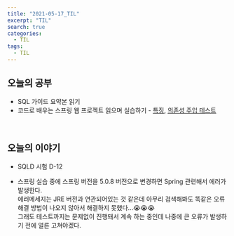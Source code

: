 ```yaml
---
title: "2021-05-17_TIL"
excerpt: "TIL"
search: true
categories: 
  - TIL
tags: 
  - TIL
---
```


## 오늘의 공부

- SQL 가이드 요약본 읽기<br>
- 코드로 배우는 스프링 웹 프로젝트 읽으며 실습하기 - 
[특징](https://devboryung.github.io/spring/Spring-1-Character/), [의존성 주입 테스트](https://devboryung.github.io/spring/Spring-2-DITest/)

<br>

## 오늘의 이야기

- SQLD 시험 D-12<br>

- 스프링 실습 중에 스프링 버전을 5.0.8 버전으로 변경하면 Spring 관련해서 에러가 발생한다.<br>
에러메세지는 JRE 버전과 연관되어있는 것 같은데 아무리 검색해봐도 똑같은 오류 해결 방법이 나오지 않아서 해결하지 못했다...😭😭😭<br>
그래도 테스트까지는 문제없이 진행돼서 계속 하는 중인데 나중에 큰 오류가 발생하기 전에 얼른 고쳐야겠다.<br>



<br><br>


